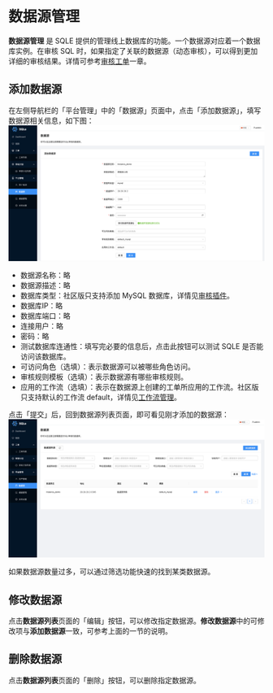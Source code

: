 # 数据源管理


**数据源管理** 是 SQLE 提供的管理线上数据库的功能。一个数据源对应着一个数据库实例。在审核 SQL 时，如果指定了关联的数据源（动态审核），可以得到更加详细的审核结果。详情可参考[审核工单](../3.3_auditworkflow/overview.md)一章。

## 添加数据源

在左侧导航栏的「平台管理」中的「数据源」页面中，点击「添加数据源」，填写数据源相关信息，如下图：
![create instance](./pictures/create_instance.png)

* 数据源名称：略
* 数据源描述：略
* 数据库类型：社区版只支持添加 MySQL 数据库，详情见[审核插件](../3.7_auditplugin/overview.md)。
* 数据库IP：略
* 数据库端口：略
* 连接用户：略
* 密码：略
* 测试数据库连通性：填写完必要的信息后，点击此按钮可以测试 SQLE 是否能访问该数据库。
* 可访问角色（选填）：表示数据源可以被哪些角色访问。
* 审核规则模板（选填）：表示数据源有哪些审核规则。
* 应用的工作流（选填）：表示在数据源上创建的工单所应用的工作流。社区版只支持默认的工作流 default，详情见[工作流管理](../3.3_auditworkflow/workflow_management.md)。

点击「提交」后，回到数据源列表页面，即可看见刚才添加的数据源：
![instance list](./pictures/instance_list.png)

如果数据源数量过多，可以通过筛选功能快速的找到某类数据源。

## 修改数据源
点击**数据源列表**页面的「编辑」按钮，可以修改指定数据源。**修改数据源**中的可修改项与**添加数据源**一致，可参考上面的一节的说明。

## 删除数据源
点击**数据源列表**页面的「删除」按钮，可以删除指定数据源。
